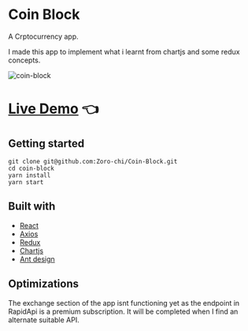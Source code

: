 # Coin Block

A Crptocurrency app.

I made this app to implement what i learnt from chartjs and some redux concepts.

![coin-block](https://user-images.githubusercontent.com/96382060/189200060-436d0895-00c5-4b31-b685-b2136952ef31.png)

 # [Live Demo](https://coin-block.netlify.app/) :point_left:

## Getting started

```
git clone git@github.com:Zoro-chi/Coin-Block.git
cd coin-block
yarn install
yarn start
```

## Built with

- [React](https://reactjs.org/)
- [Axios](https://axios-http.com/)
- [Redux](https://redux.js.org/)
- [Chartjs](https://www.chartjs.org/)
- [Ant design](https://ant.design/)




## Optimizations
The exchange section of the app isnt functioning yet as the endpoint in RapidApi is a premium subscription. It will be completed when I find an alternate 
suitable API.





